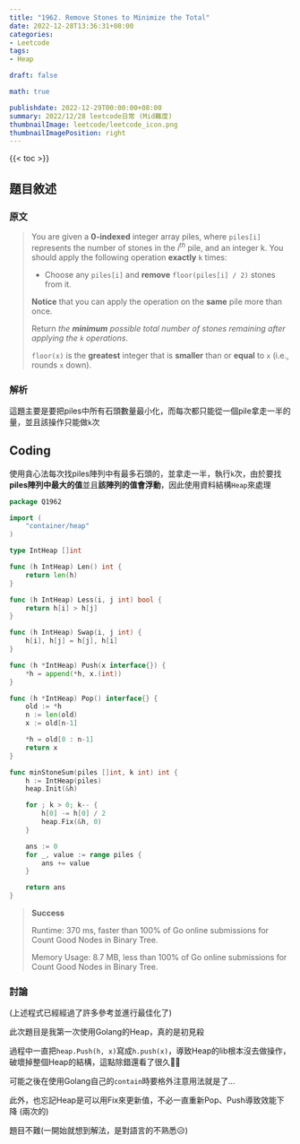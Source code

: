 ```yaml
---
title: "1962. Remove Stones to Minimize the Total"
date: 2022-12-28T13:36:31+08:00
categories:
- Leetcode
tags:
- Heap

draft: false

math: true

publishdate: 2022-12-29T00:00:00+08:00
summary: 2022/12/28 leetcode日常 (Mid難度)
thumbnailImage: leetcode/leetcode_icon.png
thumbnailImagePosition: right
---
```


{{< toc >}}

## 題目敘述

### 原文

> You are given a **0-indexed** integer array piles, where `piles[i]` represents the number of stones in the $i^{th}$ pile, and an integer k. You should apply the following operation **exactly** `k` times:
>
> - Choose any `piles[i]` and **remove** `floor(piles[i] / 2)` stones from it.
>
> **Notice** that you can apply the operation on the **same** pile more than once.
>
> Return *the **minimum** possible total number of stones remaining after applying the `k` operations*.
>
> `floor(x)` is the **greatest** integer that is **smaller** than or **equal** to `x` (i.e., rounds `x` down).

### 解析

這題主要是要把piles中所有石頭數量最小化，而每次都只能從一個pile拿走一半的量，並且該操作只能做`k`次

## Coding

使用貪心法每次找piles陣列中有最多石頭的，並拿走一半，執行`k`次，由於要找**piles陣列中最大的值**並且**該陣列的值會浮動**，因此使用資料結構`Heap`來處理

```go
package Q1962

import (
    "container/heap"
)

type IntHeap []int

func (h IntHeap) Len() int {
    return len(h)
}

func (h IntHeap) Less(i, j int) bool {
    return h[i] > h[j]
}

func (h IntHeap) Swap(i, j int) {
    h[i], h[j] = h[j], h[i]
}

func (h *IntHeap) Push(x interface{}) {
    *h = append(*h, x.(int))
}

func (h *IntHeap) Pop() interface{} {
    old := *h
    n := len(old)
    x := old[n-1]

    *h = old[0 : n-1]
    return x
}

func minStoneSum(piles []int, k int) int {
    h := IntHeap(piles)
    heap.Init(&h)

    for ; k > 0; k-- {
        h[0] -= h[0] / 2
        heap.Fix(&h, 0)
    }

    ans := 0
    for _, value := range piles {
        ans += value
    }

    return ans
}

```

> **Success**
>
> Runtime: 370 ms, faster than 100% of Go online submissions for Count Good Nodes in Binary Tree.
>
> Memory Usage: 8.7 MB, less than 100% of Go online submissions for Count Good Nodes in Binary Tree.

### 討論

(上述程式已經經過了許多參考並進行最佳化了)

此次題目是我第一次使用Golang的Heap，真的是初見殺

過程中一直把`heap.Push(h, x)`寫成`h.push(x)`，導致Heap的lib根本沒去做操作，破壞掉整個Heap的結構，這點除錯還看了很久🤣🤣

可能之後在使用Golang自己的`contain`時要格外注意用法就是了...

此外，也忘記Heap是可以用Fix來更新值，不必一直重新Pop、Push導致效能下降 (兩次的)

題目不難(一開始就想到解法，是對語言的不熟悉😥)
